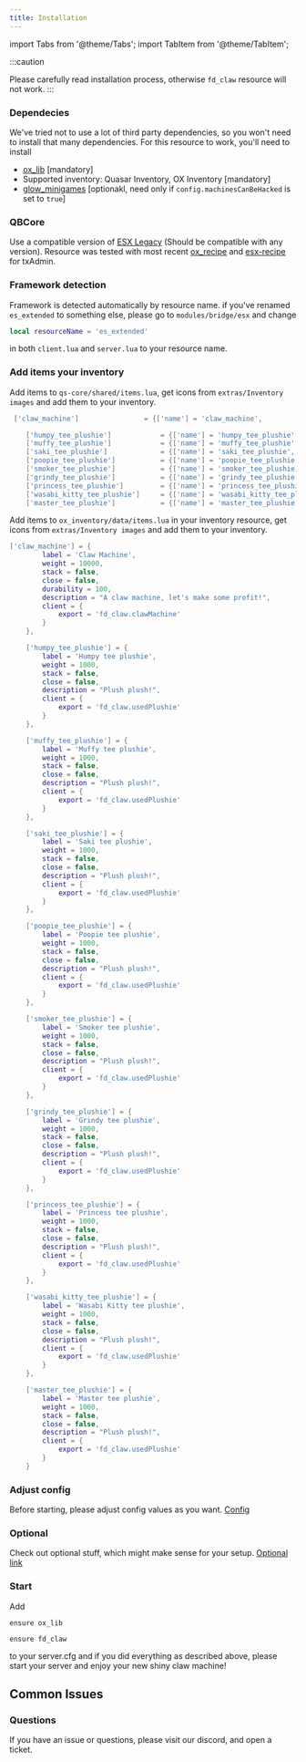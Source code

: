 ```yaml
---
title: Installation
---
```


import Tabs from '@theme/Tabs';
import TabItem from '@theme/TabItem';

:::caution

Please carefully read installation process, otherwise `fd_claw` resource will not work.
:::

### Dependecies

We've tried not to use a lot of third party dependencies, so you won't need to install that many dependencies. For this resource to work, you'll need to install

- [ox_lib](https://github.com/overextended/ox_lib) [mandatory]
- Supported inventory: Quasar Inventory, OX Inventory [mandatory]
- [glow_minigames](https://github.com/christikat/glow_minigames) [optionakl, need only if `config.machinesCanBeHacked` is set to `true`]

### QBCore

Use a compatible version of [ESX Legacy](https://github.com/esx-framework/esx-legacy) (Should be compatible with any version). Resource was tested with most recent [ox_recipe](https://github.com/overextended/ox_recipes) and [esx-recipe](https://github.com/esx-framework/ESX-recipes) for txAdmin.

### Framework detection

Framework is detected automatically by resource name. if you've renamed `es_extended` to something else, please go to `modules/bridge/esx` and change

```lua
local resourceName = 'es_extended'
```

in both `client.lua` and `server.lua` to your resource name.

### Add items your inventory

<Tabs>
<TabItem value="quasar" label="Quasar inventory" default>

Add items to `qs-core/shared/items.lua`, get icons from `extras/Inventory images` and add them to your inventory.

```lua
 ['claw_machine'] 			     = {['name'] = 'claw_machine', 				['label'] = 'Claw Machine', 				['weight'] = 10000, 		['type'] = 'item', 		['image'] = 'claw_machine.png', 		['unique'] = true, 		['useable'] = true, 	['shouldClose'] = true,	   ['combinable'] = nil,   ['description'] = 'A claw machine, let\'s make some profit!' },

    ['humpy_tee_plushie'] 			 = {['name'] = 'humpy_tee_plushie', 				['label'] = 'Humpy tee plushie', 				['weight'] = 1000, 		['type'] = 'item', 		['image'] = 'humpy_tee_plushie.png', 		['unique'] = true, 		['useable'] = true, 	['shouldClose'] = true,	   ['combinable'] = nil,   ['description'] = 'Plush Plush!' },
    ['muffy_tee_plushie'] 			 = {['name'] = 'muffy_tee_plushie', 				['label'] = 'Muffy tee plushie', 				['weight'] = 1000, 		['type'] = 'item', 		['image'] = 'muffy_tee_plushie.png', 		['unique'] = true, 		['useable'] = true, 	['shouldClose'] = true,	   ['combinable'] = nil,   ['description'] = 'Plush Plush!' },
    ['saki_tee_plushie'] 			 = {['name'] = 'saki_tee_plushie', 				    ['label'] = 'Saki tee plushie', 				['weight'] = 1000, 		['type'] = 'item', 		['image'] = 'saki_tee_plushie.png', 		['unique'] = true, 		['useable'] = true, 	['shouldClose'] = true,	   ['combinable'] = nil,   ['description'] = 'Plush Plush!' },
    ['poopie_tee_plushie'] 			 = {['name'] = 'poopie_tee_plushie', 				['label'] = 'Poppie tee plushie', 				['weight'] = 1000, 		['type'] = 'item', 		['image'] = 'poopie_tee_plushie.png', 		['unique'] = true, 		['useable'] = true, 	['shouldClose'] = true,	   ['combinable'] = nil,   ['description'] = 'Plush Plush!' },
    ['smoker_tee_plushie'] 			 = {['name'] = 'smoker_tee_plushie', 				['label'] = 'Smoker tee plushie', 				['weight'] = 1000, 		['type'] = 'item', 		['image'] = 'smoker_tee_plushie.png', 		['unique'] = true, 		['useable'] = true, 	['shouldClose'] = true,	   ['combinable'] = nil,   ['description'] = 'Plush Plush!' },
    ['grindy_tee_plushie'] 			 = {['name'] = 'grindy_tee_plushie', 				['label'] = 'Grindy tee plushie', 				['weight'] = 1000, 		['type'] = 'item', 		['image'] = 'grindy_tee_plushie.png', 		['unique'] = true, 		['useable'] = true, 	['shouldClose'] = true,	   ['combinable'] = nil,   ['description'] = 'Plush Plush!' },
    ['princess_tee_plushie'] 		 = {['name'] = 'princess_tee_plushie', 				['label'] = 'Princess tee plushie', 			['weight'] = 1000, 		['type'] = 'item', 		['image'] = 'princess_tee_plushie.png', 		['unique'] = true, 		['useable'] = true, 	['shouldClose'] = true,	   ['combinable'] = nil,   ['description'] = 'Plush Plush!' },
    ['wasabi_kitty_tee_plushie'] 	 = {['name'] = 'wasabi_kitty_tee_plushie', 			['label'] = 'Wasabi Kitty tee plushie', 		['weight'] = 1000, 		['type'] = 'item', 		['image'] = 'wasabi_kitty_tee_plushie.png', 		['unique'] = true, 		['useable'] = true, 	['shouldClose'] = true,	   ['combinable'] = nil,   ['description'] = 'Plush Plush!' },
    ['master_tee_plushie'] 			 = {['name'] = 'master_tee_plushie', 				['label'] = 'Master tee plushie', 				['weight'] = 1000, 		['type'] = 'item', 		['image'] = 'master_tee_plushie.png', 		['unique'] = true, 		['useable'] = true, 	['shouldClose'] = true,	   ['combinable'] = nil,   ['description'] = 'Plush Plush!' },
```

</TabItem>
<TabItem value="ox" label="OX Inventory">

Add items to `ox_inventory/data/items.lua` in your inventory resource, get icons from `extras/Inventory images` and add them to your inventory.

```lua
['claw_machine'] = {
        label = 'Claw Machine',
        weight = 10000,
        stack = false,
        close = false,
        durability = 100,
        description = "A claw machine, let's make some profit!",
        client = {
            export = 'fd_claw.clawMachine'
        }
    },

    ['humpy_tee_plushie'] = {
        label = 'Humpy tee plushie',
        weight = 1000,
        stack = false,
        close = false,
        description = "Plush plush!",
        client = {
            export = 'fd_claw.usedPlushie'
        }
    },

    ['muffy_tee_plushie'] = {
        label = 'Muffy tee plushie',
        weight = 1000,
        stack = false,
        close = false,
        description = "Plush plush!",
        client = {
            export = 'fd_claw.usedPlushie'
        }
    },

    ['saki_tee_plushie'] = {
        label = 'Saki tee plushie',
        weight = 1000,
        stack = false,
        close = false,
        description = "Plush plush!",
        client = {
            export = 'fd_claw.usedPlushie'
        }
    },

    ['poopie_tee_plushie'] = {
        label = 'Poopie tee plushie',
        weight = 1000,
        stack = false,
        close = false,
        description = "Plush plush!",
        client = {
            export = 'fd_claw.usedPlushie'
        }
    },

    ['smoker_tee_plushie'] = {
        label = 'Smoker tee plushie',
        weight = 1000,
        stack = false,
        close = false,
        description = "Plush plush!",
        client = {
            export = 'fd_claw.usedPlushie'
        }
    },

    ['grindy_tee_plushie'] = {
        label = 'Grindy tee plushie',
        weight = 1000,
        stack = false,
        close = false,
        description = "Plush plush!",
        client = {
            export = 'fd_claw.usedPlushie'
        }
    },

    ['princess_tee_plushie'] = {
        label = 'Princess tee plushie',
        weight = 1000,
        stack = false,
        close = false,
        description = "Plush plush!",
        client = {
            export = 'fd_claw.usedPlushie'
        }
    },

    ['wasabi_kitty_tee_plushie'] = {
        label = 'Wasabi Kitty tee plushie',
        weight = 1000,
        stack = false,
        close = false,
        description = "Plush plush!",
        client = {
            export = 'fd_claw.usedPlushie'
        }
    },

    ['master_tee_plushie'] = {
        label = 'Master tee plushie',
        weight = 1000,
        stack = false,
        close = false,
        description = "Plush plush!",
        client = {
            export = 'fd_claw.usedPlushie'
        }
    }
```

</TabItem>
</Tabs>

### Adjust config

Before starting, please adjust config values as you want. [Config](/docs/fd_radio/config)

### Optional

Check out optional stuff, which might make sense for your setup. [Optional link](/docs/fd_radio/optional)

### Start

Add

```
ensure ox_lib

ensure fd_claw
```

to your server.cfg and if you did everything as described above, please start your server and enjoy your new shiny claw machine!

## Common Issues

### Questions

If you have an issue or questions, please visit our discord, and open a ticket.
